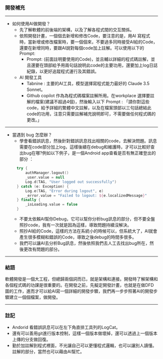 ### 開發補充
---
- 如何使用AI做開發？
  - 先了解軟體的前後端的架構，以及了解各程式間的交互關係。
  - 依照開發計畫，一個個去新增和修改Code，要注意的是，用AI 寫程式時，當新增或修改檔案時，要一個個來，不要過多同時接受AI給的Code，還要在新增同時，要跟AI說對每個code加上註解。可以使用以下的Prompt: 
    - Prompt: (前面註明要使用的Code)，並且輔以詳細的程式碼註解，並且還要在頭部給予用兩句話說明此code的主要功用，還要加上log日誌紀錄，以更好追蹤程式運行及其錯誤。
  - AI 開發工具
    - Tabnine : 主要的AI工具，模型選擇寫程式能力最好的 Claude 3.5 Sonnet。
    - Github copilot 作為為程式碼檔案註解所用。在workplace 選擇要註解的檔案(建議不超過4個)，然後輸入以下 Prompt : 「請你對這些code，給予詳細的繁體中文註解，以及在檔案頭部以三句話總結此code的功用，注意只需要註解補充說明即可，不需要做任何程式碼的更改。」 
---
- 當遇到 bug 怎麼辦？
  - 學會看錯誤訊息，然後針對錯誤訊息找出相關的code，去解決問題。訊息需要在code部分加上log，這樣後續在debug和維護時，才可以比較好查出bug在哪?例如以下例子，是一個Android app查看是否有無正確登出的部分 ：
  ```kotlin
    try {
        authManager.logout()
        _user.value = null
        Log.d(TAG, "User logged out successfully")
    } catch (e: Exception) {
        Log.e(TAG, "Error during logout", e)
        _error.value = "Failed to logout: ${e.localizedMessage}"
    } finally {
        _isLoading.value = false
    }
  ```
  - 不要太依賴AI幫你Debug，它可以幫你分析bug訊息的部分，但不要全盤照抄code，我有一次就是因為這樣，導致問題持續沒解決。
  - 照抄AI給的Code，這樣的方法在系統小的時候可以，但系統大了，AI就會產生很多模糊和錯誤的Code，導致之後debug的時間多很多。
  - 我們可以讓AI去分析Bug訊息，然後依照我們去人工去找出bug所在，然後更改有問題的部分。
---
### 結語

軟體開發是一個大工程，但總歸兩個詞而已，就是架構和連接。開發時了解架構和各個程式碼的功課是很重要的。在開發之前，先擬定開發計畫，也就是在做DFD圖的工作，進而才可以給AI寫一個詳細的開發步驟，我們再一步步照著AI的開發步驟建立一個個檔案，做開發。

---
### 註記

- Andorid 看錯誤訊息可以在左下角直排工具列的LogCat。
- 還有可以善用git進行版本控制，這樣一個版本做壞掉，還可以透過上一個版本上傳的分支做回復。
- 勤於加註解到程式裡面，不光讓自己可以更懂程式邏輯，也可以讓別人讀懂。註解的部分，當然也可以藉由AI幫忙。
